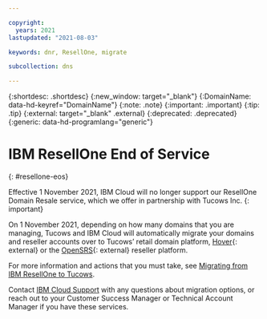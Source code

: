 ```yaml
---

copyright:
  years: 2021
lastupdated: "2021-08-03"

keywords: dnr, ResellOne, migrate

subcollection: dns

---
```


{:shortdesc: .shortdesc}
{:new_window: target="_blank"}
{:DomainName: data-hd-keyref="DomainName"}
{:note: .note}
{:important: .important}
{:tip: .tip}
{:external: target="_blank" .external}
{:deprecated: .deprecated}
{:generic: data-hd-programlang="generic"}

# IBM ResellOne End of Service
{: #resellone-eos}

Effective 1 November 2021, IBM Cloud will no longer support our ResellOne Domain Resale service, which we offer in partnership with Tucows Inc.
{: important}

On 1 November 2021, depending on how many domains that you are managing, Tucows and IBM Cloud will automatically migrate your domains and reseller accounts over to Tucows’ retail domain platform, [Hover](https://hover.com/){: external} or the [OpenSRS](https://manage.opensrs.com/){: external} reseller platform.

For more information and actions that you must take, see [Migrating from IBM ResellOne to Tucows](/docs/dns?topic=dns-resellone-migration).

Contact [IBM Cloud Support](/docs/dns?topic=dns-gettinghelp-with-dns) with any questions about migration options, or reach out to your Customer Success Manager or Technical Account Manager if you have these services.
